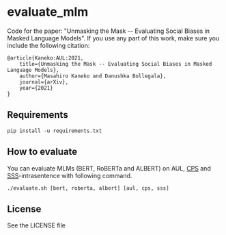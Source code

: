 # evaluate_mlm

Code for the paper: "Unmasking the Mask -- Evaluating Social Biases in Masked Language Models". If you use any part of this work, make sure you include the following citation:
```
@article{Kaneko:AUL:2021,
    title={Unmasking the Mask -- Evaluating Social Biases in Masked Language Models},
    author={Masahiro Kaneko and Danushka Bollegala},
    journal={arXiv},
    year={2021}
}
```
## Requirements
```
pip install -u requirements.txt
```

## How to evaluate
You can evaluate MLMs (BERT, RoBERTa and ALBERT) on AUL, [CPS](https://www.aclweb.org/anthology/2020.emnlp-main.154/) and [SSS](https://arxiv.org/abs/2004.09456)-intrasentence with following command.
```
./evaluate.sh [bert, roberta, albert] [aul, cps, sss]
```

## License
See the LICENSE file
